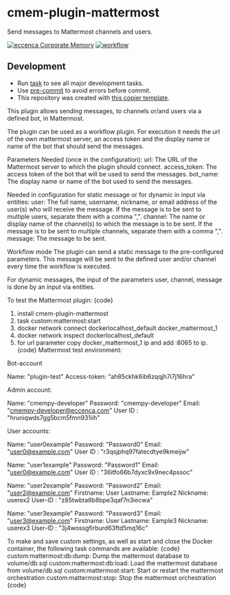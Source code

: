 # cmem-plugin-mattermost

Send messages to Mattermost channels and users.

[![eccenca Corporate Memory](https://img.shields.io/badge/eccenca-Corporate%20Memory-orange)](https://documentation.eccenca.com) [![workflow](https://github.com/eccenca/cmem-plugin-mattermost/actions/workflows/check.yml/badge.svg)](https://github.com/eccenca/cmem-plugin-mattermost/actions)  

## Development

- Run [task](https://taskfile.dev/) to see all major development tasks.
- Use [pre-commit](https://pre-commit.com/) to avoid errors before commit.
- This repository was created with [this copier template](https://github.com/eccenca/cmem-plugin-template).

This plugin allows sending messages, to channels or/and users via a defined bot, in Mattermost.

The plugin can be used as a workflow plugin. For execution it needs the url of the own mattermost server, an access token and the display name or name of the bot that should send the messages.

Parameters
Needed (once in the configuration):
url: The URL of the Mattermost server to which the plugin should connect.
access_token: The access token of the bot that will be used to send the messages.
bot_name: The display name or name of the bot used to send the messages.

Needed in configuration for static message or for dynamic in input via entities:
user: The full name, username, nickname, or email address of the user(s) who will receive the message. If the message is to be sent to multiple users, separate them with a comma ",".
channel: The name or display name of the channel(s) to which the message is to be sent. If the message is to be sent to multiple channels, separate them with a comma ",".
message: The message to be sent.

Workflow mode
The plugin can send a static message to the pre-configured parameters. This message will be sent to the defined user and/or channel every time the workflow is executed.

For dynamic messages, the input of the parameters user, channel, message is done by an input via entities.

To test the Mattermost plugin:
{code}

1. install cmem-plugin-mattermost
2. task custom:mattermost:start
3. docker network connect dockerlocalhost_default docker_mattermost_1
4. docker network inspect dockerlocalhost_default
5. for url parameter copy docker_mattermost_1 ip and add :8065 to ip.
{code}
Mattermost test environment:

Bot-account

Name: "plugin-test" 
Access-token: "ah85ckhk6ib6zqqjh7i7j16hra"

Admin account:

Name: "cmempy-developer" 
Password: "cmempy-developer" 
Email: "cmempy-developer@eccenca.com" 
User ID : "hruniqwds7gg5bcm5fmn931iih"

User accounts:

Name: "user0example" 
    Password: "Password0" 
    Email: "user0@example.com" 
    User ID : "r3qsjphq97fatecdtye9kmeijw"

Name: "user1example"
    Password: "Password1"
    Email: "user0@example.com"
    User ID : "36itfo66b7dyxc9x9nec4pssoc"

Name: "user2example"
    Password: "Password2"
    Email: "user2@example.com"
    Firstname: User
    Lastname: Eample2
    Nickname: userex2
    User-ID : "z85twbta8b8bpe3qaf7n3iecwa"

Name: "user3example"
    Password: "Password3"
    Email: "user3@example.com"
    Firstname: User
    Lastname: Eample3
    Nickname: userex3
    User-ID : "3j4wossgfirburd63ftd5mq16c"

To make and save custom settings, as well as start and close the Docker container, the following task commands are available:
{code}
custom:mattermost:db:dump:       Dump the mattermost database to volume/db.sql
custom:mattermost:db:load:       Load the mattermost database from volume/db.sql
custom:mattermost:start:         Start or restart the mattermost orchestration
custom:mattermost:stop:          Stop the mattermost orchestration
{code}